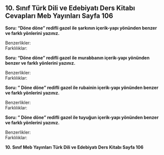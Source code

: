 ## 10. Sınıf Türk Dili ve Edebiyatı Ders Kitabı Cevapları Meb Yayınları Sayfa 106

**Soru: “Döne döne” redifli gazel ile şarkının içerik-yapı yönünden benzer ve farklı yönlerini yazınız.**

Benzerlikler:  
 Farklılıklar:

**Soru: “Döne döne” redifli gazel ile murabbanın içerik-yapı yönünden benzer ve farklı yönlerini yazınız.**

Benzerlikler:  
 Farklılıklar:

**Soru: ” Döne döne” redifli gazel ile rubainin içerik-yapı yönünden benzer ve farklı yönlerini yazınız.**

Benzerlikler:  
 Farklılıklar:

**Soru: ” Döne döne” redifli gazel ile tuyuğun içerik-yapı yönünden benzer ve farklı yönlerini yazınız.**

Benzerlikler:  
 Farklılıklar:

**10. Sınıf Meb Yayınları Türk Dili ve Edebiyatı Ders Kitabı Sayfa 106**